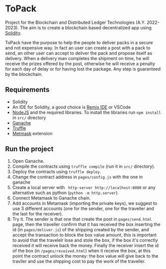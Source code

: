 # ToPack

Project for the Blockchain and Distributed Ledger Technologies (A.Y. 2022-2023). The aim is to create a blockchain based decentralized app using [Solidity](https://soliditylang.org/).

ToPack have the purpose to help the people to deliver packs in a secure and not expensive way. In fact an user can create a post with a pack to send, an other user can accept to deliver the pack and propose itself as delivery. When a delivery man completes the shipment on time, he will receive the prizes offered by the post, otherwise he will receive a penalty for each day of delay or for having lost the package.
Any step is guaranteed by the blockchain.

## Requirements
- Solidity
- An IDE for Solidity, a good choice is [Remix IDE](https://remix-project.org/) or VSCode
- [NodeJS](https://trufflesuite.com/ganache/) and the required libraries. To install the libraries run `npm install` in  `src/` directory 
- [Ganache](https://trufflesuite.com/ganache/)
- [Truffle](https://trufflesuite.com/)  
- [Metmask](https://metamask.io/download/) extension

## Run the project
1. Open Ganache.
2. Compile the contracts using `truffle compile` (run it in `src/` directory).
3. Deploy the contracts using `truffle deploy`.
4. Change the contract address in `pages/config.js` with the one in ganache
5. Create a local server with ` http-server http://localhost:8080` or any alternative such as python (`python -m http.server`).
6. Connect Metamask to Ganache chain.
7. Add accounts in Metamask (importing the private keys), we suggest to use 3 different accounts (one for the sender, one for the traveller and the last for the receiver).
8. Try it. The sender is that one that create the post in `pages/send.html` page, then the traveller confirm that it has received the box inserting the id (in `pages/deliver.js`) of the shipping created by the sender, and accept the transaction to block the box value amount, this is important to avoid that the travelelr lose and stole the box, if the box it's correctly received it will receive back the money. Finally the receiver insert the id of the box (in `/pages/received.html`) when it receive the box, at this point the contract unlock the money: the box value will give back to the travller and use the shipping cost to pay the work of the traveller.


